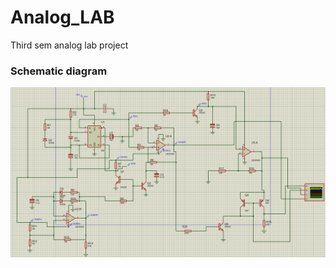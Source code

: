 # Analog_LAB
Third sem analog lab project
### Schematic diagram
![Scematic design](Screenshot%202023-09-26%20100813.png "Schematic diagram")